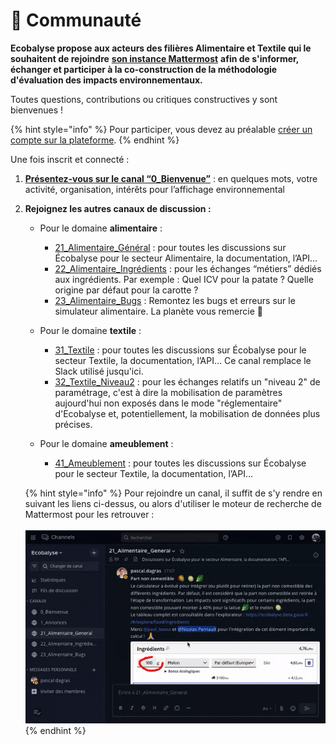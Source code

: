 # 🤝 Communauté

**Ecobalyse propose aux acteurs des filières Alimentaire et Textile qui le souhaitent de rejoindre** [**son instance Mattermost**](https://chat.ecobalyse.fr) **afin de s'informer, échanger et participer à la co-construction de la méthodologie d'évaluation des impacts environnementaux.**

Toutes questions, contributions ou critiques constructives y sont bienvenues !

{% hint style="info" %}
Pour participer, vous devez au préalable [créer un compte sur la plateforme](https://chat.ecobalyse.fr/signup\_user\_complete).
{% endhint %}

Une fois inscrit et connecté :

1. [**Présentez-vous sur le canal “0\_Bienvenue”**](https://chat.ecobalyse.fr/ecobalyse/channels/00\_bienvenue) : en quelques mots, votre activité, organisation, intérêts pour l’affichage environnemental
2.  **Rejoignez les autres canaux de discussion :**

    * Pour le domaine **alimentaire** :
      * [21\_Alimentaire\_Général](https://chat.ecobalyse.fr/ecobalyse/channels/02\_alimentaire\_general) : pour toutes les discussions sur Écobalyse pour le secteur Alimentaire, la documentation, l’API…
      * [22\_Alimentaire\_Ingrédients](https://chat.ecobalyse.fr/ecobalyse/channels/02\_alimentaire\_ingredients) : pour les échanges “métiers” dédiés aux ingrédients. Par exemple : Quel ICV pour la patate ? Quelle origine par défaut pour la carotte ?
      * [23\_Alimentaire\_Bugs](https://chat.ecobalyse.fr/ecobalyse/channels/02\_alimentaire\_bugs) : Remontez les bugs et erreurs sur le simulateur alimentaire. La planète vous remercie 🙏
    * Pour le domaine **textile** :
      * [31\_Textile](https://chat.ecobalyse.fr/ecobalyse/channels/31\_textile) : pour toutes les discussions sur Écobalyse pour le secteur Textile, la documentation, l’API… Ce canal remplace le Slack utilisé jusqu'ici.
      * [32\_Textile\_Niveau2](https://chat.ecobalyse.fr/ecobalyse/channels/31\_textile\_niveau2) : pour les échanges relatifs un "niveau 2" de paramétrage, c'est à dire la mobilisation de paramètres aujourd'hui non exposés dans le mode "réglementaire" d'Ecobalyse et, potentiellement, la mobilisation de données plus précises.
    *   Pour le domaine **ameublement** :

        * [41\_Ameublement](https://chat.ecobalyse.fr/ecobalyse/channels/41\_ameublement) : pour toutes les discussions sur Écobalyse pour le secteur Textile, la documentation, l’API…&#x20;



    {% hint style="info" %}
    Pour rejoindre un canal, il suffit de s'y rendre en suivant les liens ci-dessus, ou alors d'utiliser le moteur de recherche de Mattermost pour les retrouver : \
    \
    ![](<.gitbook/assets/ezgif-2-b290f475bf (1).gif>)
    {% endhint %}
